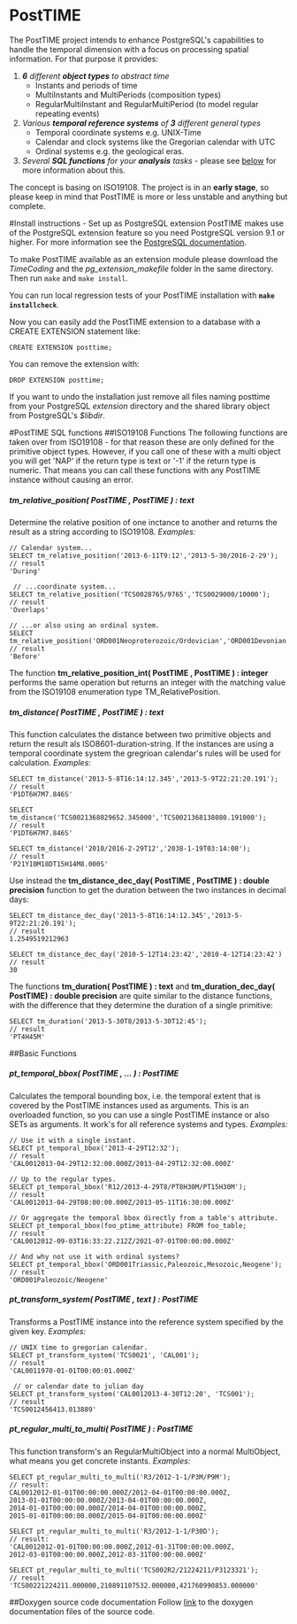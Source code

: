 # PostTIME
The PostTIME project intends to enhance PostgreSQL's capabilities to handle the temporal dimension with a focus on processing spatial information. For that purpose it provides:

1. *__6__ different __object types__ to abstract time*
    * Instants and periods of time
    * MultiInstants and MultiPeriods (composition types)
    * RegularMultiInstant and RegularMultiPeriod (to model regular repeating events)
2. *Various __temporal reference systems__ of __3__ different general types*
    * Temporal coordinate systems e.g. UNIX-Time
    * Calendar and clock systems like the Gregorian calendar with UTC
    * Ordinal systems e.g. the geological eras.
3. *Several __SQL functions__ for your __analysis__ tasks* - please see [below](https://github.com/52North/PostTIME#posttime-sql-functions) for more information about this.

The concept is basing on ISO19108. The project is in an __early stage__, so please keep in mind that PostTIME is more or less unstable and anything but complete.

#Install instructions - Set up as PostgreSQL extension
PostTIME makes use of the PostgreSQL extension feature so you need PostgreSQL version 9.1 or higher. For more information see the [PostgreSQL documentation](http://www.postgresql.org/docs/ "www.postgresql.org/docs/").

To make PostTIME available as an extension module please download the *TimeCoding* and the *pg_extension_makefile* folder in the same directory. Then run `make` and `make install`.

You can run local regression tests of your PostTIME installation with __`make installcheck`__.

Now you can easily add the PostTIME extension to a database with a CREATE EXTENSION statement like:

    CREATE EXTENSION posttime;
 
You can remove the extension with:

    DROP EXTENSION posttime;

If you want to undo the installation just remove all files naming posttime from your PostgreSQL *extension* directory and the shared library object from PostgreSQL's *$libdir*.

#PostTIME SQL functions
##ISO19108 Functions
The following functions are taken over from ISO19108 - for that reason these are only defined for the primitive object types. However, if you call one of these with a multi object you will get 'NAP' if the return type is text or '-1' if the return type is numeric. That means you can call these functions with any PostTIME instance without causing an error.   
##### tm\_relative\_position( PostTIME , PostTIME ) : text 
Determine the relative position of one inctance to another and returns the result as a string according to ISO19108. *Examples:*

    // Calendar system...
    SELECT tm_relative_position('2013-6-11T9:12','2013-5-30/2016-2-29');
    // result
    'During'

     // ...coordinate system...
    SELECT tm_relative_position('TCS0028765/9765','TCS0029000/10000');
    // result
    'Overlaps'

    // ...or also using an ordinal system.
    SELECT tm_relative_position('ORD001Neoproterozoic/Ordovician','ORD001Devonian');
    // result
    'Before'

The function __tm\_relative\_position\_int( PostTIME , PostTIME ) : integer__ performs the same operation but returns an integer with the matching value from the ISO19108 enumeration type TM_RelativePosition.

##### tm\_distance( PostTIME , PostTIME ) : text 
This function calculates the distance between two primitive objects and return the result als ISO8601-duration-string. If the instances are using a temporal coordinate system the gregrioan calendar's rules will be used for calculation. *Examples*:

    SELECT tm_distance('2013-5-8T16:14:12.345','2013-5-9T22:21:20.191');
    // result
    'P1DT6H7M7.846S'

    SELECT tm_distance('TCS0021368029652.345000','TCS0021368138080.191000');
    // result
    'P1DT6H7M7.846S'

    SELECT tm_distance('2010/2016-2-29T12','2038-1-19T03:14:08');
    // result
    'P21Y10M18DT15H14M8.000S'

Use instead the __tm\_distance\_dec\_day( PostTIME , PostTIME ) : double precision__ function to get the duration between the two instances in decimal days:

    SELECT tm_distance_dec_day('2013-5-8T16:14:12.345','2013-5-9T22:21:20.191');
    // result
    1.2549519212963

    SELECT tm_distance_dec_day('2010-5-12T14:23:42','2010-4-12T14:23:42')
    // result
    30

The functions __tm\_duration( PostTIME ) : text__ and __tm\_duration\_dec\_day( PostTIME) : double precision__ are quite similar to the distance functions, with the difference that they determine the duration of a single primitive:

    SELECT tm_duration('2013-5-30T8/2013-5-30T12:45');
    // result
    'PT4H45M'

##Basic Functions

##### pt\_temporal\_bbox( PostTIME , ... ) : PostTIME 
Calculates the temporal bounding box, i.e. the temporal extent that is covered by the PostTIME instances used as arguments. This is an overloaded function, so you can use a single PostTIME instance or also SETs as arguments. It work's for all reference systems and types. *Examples:*

    // Use it with a single instant.
    SELECT pt_temporal_bbox('2013-4-29T12:32');
    // result
    'CAL0012013-04-29T12:32:00.000Z/2013-04-29T12:32:00.000Z'

    // Up to the regular types.
    SELECT pt_temporal_bbox('R12/2013-4-29T8/PT8H30M/PT15H30M');
    // result
    'CAL0012013-04-29T08:00:00.000Z/2013-05-11T16:30:00.000Z'

    // Or aggregate the temporal bbox directly from a table's attribute.
    SELECT pt_temporal_bbox(foo_ptime_attribute) FROM foo_table;
    // result
    'CAL0012012-09-03T16:33:22.212Z/2021-07-01T00:00:00.000Z'

    // And why not use it with ordinal systems?
    SELECT pt_temporal_bbox('ORD001Triassic,Paleozoic,Mesozoic,Neogene');
    // result
    'ORD001Paleozoic/Neogene'

##### pt\_transform\_system( PostTIME , text ) : PostTIME 
Transforms a PostTIME instance into the reference system specified by the given key. *Examples:*

    // UNIX time to gregorian calendar.
    SELECT pt_transform_system('TCS0021', 'CAL001');
    // result
    'CAL0011970-01-01T00:00:01.000Z'

     // or calendar date to julian day
    SELECT pt_transform_system('CAL0012013-4-30T12:20', 'TCS001');
    // result
    'TCS0012456413.013889'

##### pt\_regular\_multi_to\_multi( PostTIME ) : PostTIME 
This function transform's an RegularMultiObject into a normal MultiObject, what means you get concrete instants. *Examples:*

    SELECT pt_regular_multi_to_multi('R3/2012-1-1/P3M/P9M');
    // result:  
    CAL0012012-01-01T00:00:00.000Z/2012-04-01T00:00:00.000Z,
    2013-01-01T00:00:00.000Z/2013-04-01T00:00:00.000Z,
    2014-01-01T00:00:00.000Z/2014-04-01T00:00:00.000Z,
    2015-01-01T00:00:00.000Z/2015-04-01T00:00:00.000Z'

    SELECT pt_regular_multi_to_multi('R3/2012-1-1/P30D');
    // result:
    'CAL0012012-01-01T00:00:00.000Z,2012-01-31T00:00:00.000Z,
    2012-03-01T00:00:00.000Z,2012-03-31T00:00:00.000Z'

    SELECT pt_regular_multi_to_multi('TCS002R2/21224211/P3123321');
    // result
    'TCS00221224211.000000,210891107532.000000,421760990853.000000'

##Doxygen source code documentation
Follow [link](http://141.30.100.164:8080) to the doxygen documentation files of the source code.